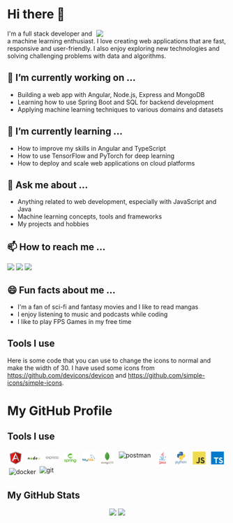 
<!--
# Hi there 👋

🔭 I’m looking to collaborate on open source projects <br />
🤝 I’m looking for new opportunities and open for any feedback <br />
🌱 I’m currently improving my skill on Backend, Frontend Frameworks and DSA <br />



**TarunUM/TarunUM** is a ✨ _special_ ✨ repository because its `README.md` (this file) appears on your GitHub profile.

Here are some ideas to get you started:

- 🔭 I’m currently working on ...
- 🌱 I’m currently learning ...
- 👯 I’m looking to collaborate on ...
- 🤔 I’m looking for help with ...
- 💬 Ask me about ...
- 📫 How to reach me: ...
- 😄 Pronouns: ...
- ⚡ Fun fact: ...
-->




# Hi there 👋

<img src="https://media3.giphy.com/media/ZAGE7xXDkUtSVFIV4l/giphy.webp?cid=6c09b95267fbe9369dc9bae42a589a1ea3c57342a13380ae&rid=giphy.webp&ct=g" width="300" align="right">

I'm a full stack developer and a machine learning enthusiast. I love creating web applications that are fast, responsive and user-friendly. I also enjoy exploring new technologies and solving challenging problems with data and algorithms.

## 🔭 I’m currently working on ...

- Building a web app with Angular, Node.js, Express and MongoDB
- Learning how to use Spring Boot and SQL for backend development
- Applying machine learning techniques to various domains and datasets

## 🌱 I’m currently learning ...

- How to improve my skills in Angular and TypeScript
- How to use TensorFlow and PyTorch for deep learning
- How to deploy and scale web applications on cloud platforms

## 💬 Ask me about ...

- Anything related to web development, especially with JavaScript and Java
- Machine learning concepts, tools and frameworks
- My projects and hobbies

## 📫 How to reach me ...

<a href="mailto:tarun.8792@gmail.com"><img src="https://img.icons8.com/color/48/000000/gmail-new.png" width="40"/></a>
<a href="https://www.linkedin.com/mwlite/in/tarunmosalagi"><img src="https://img.icons8.com/color/48/000000/linkedin.png" width="40"/></a>
<a href="https://twitter.com/tarun00240781?t=toafDqiDpXigWDLBcBcVdw&s=09"><img src="https://img.icons8.com/color/48/000000/twitter.png" width="40"/></a>

## 😄 Fun facts about me ...

- I'm a fan of sci-fi and fantasy movies and I like to read mangas 
- I enjoy listening to music and podcasts while coding
- I like to play FPS Games in my free time


## Tools I use

Here is some code that you can use to change the icons to normal and make the width of 30. I have used some icons from https://github.com/devicons/devicon and https://github.com/simple-icons/simple-icons.

# My GitHub Profile

## Tools I use

<p align="left">
  <img src="https://raw.githubusercontent.com/devicons/devicon/master/icons/angularjs/angularjs-original.svg" alt="angular" width="30" height="30" style="vertical-align:top; margin:4px">
  <img src="https://raw.githubusercontent.com/devicons/devicon/master/icons/nodejs/nodejs-original-wordmark.svg" alt="nodejs" width="30" height="30" style="vertical-align:top; margin:4px">
  <img src="https://raw.githubusercontent.com/devicons/devicon/master/icons/express/express-original-wordmark.svg" alt="express" width="30" height="30" style="vertical-align:top; margin:4px">
  <img src="https://raw.githubusercontent.com/devicons/devicon/master/icons/spring/spring-original-wordmark.svg" alt="spring" width="30" height="30" style="vertical-align:top; margin:4px">
  <img src="https://raw.githubusercontent.com/devicons/devicon/master/icons/mysql/mysql-original-wordmark.svg" alt="sql" width="30" height="30" style="vertical-align:top; margin:4px">
  <img src="https://raw.githubusercontent.com/devicons/devicon/master/icons/mongodb/mongodb-original-wordmark.svg" alt="mongodb" width="30" height="30" style="vertical-align:top; margin:4px">
  <img src="https://raw.githubusercontent.com/simple-icons/simple-icons/develop/icons/postman.svg" alt="postman" width="30" height="30" style="vertical-align:top; margin:4px">
  <img src="https://raw.githubusercontent.com/devicons/devicon/master/icons/java/java-original-wordmark.svg" alt="java" width="30" height="30" style="vertical-align:top; margin:4px">
  <img src="https://raw.githubusercontent.com/devicons/devicon/master/icons/python/python-original-wordmark.svg" alt="python" width="30" height="30" style="vertical-align:top; margin:4px">
  <img src="https://raw.githubusercontent.com/devicons/devicon/master/icons/javascript/javascript-original.svg" alt="javascript" width="30" height="30" style="vertical-align:top; margin:4px">
  <img src="https://raw.githubusercontent.com/devicons/devicon/master/icons/typescript/typescript-original.svg" alt="typescript" width="30" height="30" style="vertical-align:top; margin:4px">
  <img src="https://raw.githubusercontent.com/simple-icons/simple-icons/develop/icons/docker.svg" alt="docker" width="30" height="30" style="vertical-align:top; margin:4px">
  <img src=https://raw.githubusercontent.com/simple-icons/simple-icons/develop/icons/git.svg alt=git width=30 height=30 style=vertical-align:top; margin:4px>
</p>

## My GitHub Stats

<p align = "center">
  <img src = "https://github-readme-stats.vercel.app/api?username=TarunUM&show_icons=true&theme=radical&line_height=27">
  <img src = "https://github-readme-stats.vercel.app/api/top-langs/?username=TarunUM&hide=css,html&theme=tokyonight">
</p>